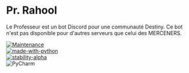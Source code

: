 # Pr. Rahool
Le Professeur est un bot Discord pour une communauté Destiny. Ce bot n'est pas disponible pour d'autres serveurs que celui des MERCENERS.


[![Maintenance](https://img.shields.io/badge/Maintained%3F-yes-green.svg)](https://GitHub.com/Naereen/StrapDown.js/graphs/commit-activity)</br>
[![made-with-python](https://img.shields.io/badge/Made%20with-Python-1f425f.svg)](https://www.python.org/)</br>
[![stability-alpha](https://img.shields.io/badge/stability-alpha-f4d03f.svg)](https://github.com/mkenney/software-guides/blob/master/STABILITY-BADGES.md#alpha)</br>
<img alt="PyCharm" src="https://img.shields.io/badge/pycharm-143?style=for-the-badge&logo=pycharm&logoColor=black&color=black&labelColor=green"/></br>
